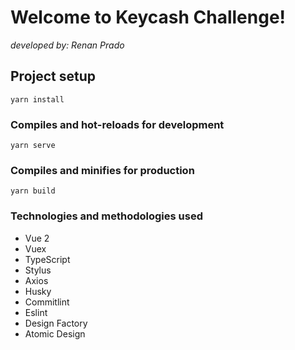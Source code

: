 # Welcome to Keycash Challenge!
*developed by: Renan Prado*

## Project setup
```
yarn install
```

### Compiles and hot-reloads for development

```
yarn serve
```

### Compiles and minifies for production
```
yarn build
```

### Technologies and methodologies used
- Vue 2
- Vuex
- TypeScript
- Stylus
- Axios
- Husky
- Commitlint
- Eslint
- Design Factory
- Atomic Design